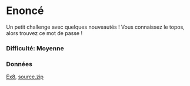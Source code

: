 # Enoncé
Un petit challenge avec quelques nouveautés ! Vous connaissez le topos, alors trouvez ce mot de passe !

### Difficulté: Moyenne

### Données

[Ex8](Ex8?raw=true), [source.zip](source.zip?raw=true)
